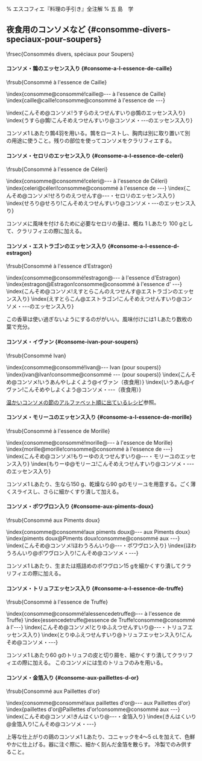 % エスコフィエ『料理の手引き』全注解
% 五 島　学


## 夜食用のコンソメなど {#consomme-divers-speciaux-pour-soupers}

\frsec{Consommés divers, spéciaux pour Soupers}





#### コンソメ・鶉のエッセンス入り {#consome-a-l-essence-de-caille}

\frsub{Consommé à l'essence de Caille}

\index{consomme@consommé!caille@--- à l'essence de Caille}
\index{caille@caille!consomme@consommé à l'essence de ---}

\index{こんそめ@コンソメ!うすらのえつせんすいり@鶉のエッセンス入り}
\index{うすら@鶉!こんそめえつせんすいり@コンソメ・---のエッセンス入り}






コンソメ1 Lあたり鶉4羽を用いる。鶉をローストし、胸肉は別に取り置いて別
の用途に使うこと。残りの部位を使ってコンソメをクラリフィエする。








#### コンソメ・セロリのエッセンス入り {#consome-a-l-essence-de-celeri}

\frsub{Consommé à l'essence de Céleri}

\index{consomme@consommé!celeri@--- à l'essence de Céleri}
\index{celeri@céleri!consomme@consommé à l'essence de ---}
\index{こんそめ@コンソメ!せろりのえつせんす@---・セロリのエッセンス入り}
\index{せろり@せろり!こんそめえつせんすいり@コンソメ・---のエッセンス入り}

コンソメに風味を付けるために必要なセロリの量は、概ね 1 Lあたり 100 gとして、クラリフィエの際に加える。






#### コンソメ・エストラゴンのエッセンス入り {#consome-a-l-essence-d-estragon}

\frsub{Consommé à l'essence d'Estragon}

\index{consomme@consommé!estragon@--- à l'essence d'Estragon}
\index{estragon@Estragon!consomme@consommé à l'essence d' ---}
\index{こんそめ@コンソメ!えすとらこんのえつせんす@エストラゴンのエッセンス入り}
\index{えすとらこん@エストラゴン!こんそめえつせんすいり@コンソメ・---のエッセンス入り}


この香草は使い過ぎないようにするのががいい。風味付けには1 Lあたり数枚の葉で充分。







#### コンソメ・イヴァン {#consome-ivan-pour-soupers}

\frsub{Consommé Ivan}

\index{consomme@consommé!ivan@--- Ivan (pour soupers)}
\index{ivan@Ivan!consomme@consommé --- (pour soupers)}
\index{こんそめ@コンソメ!いうあんやしよくよう@イヴァン（夜食用）}
\index{いうあん@イヴァン!こんそめやしよくよう@コンソメ・---（夜食用）}


[温かいコンソメの節のアルファベット順に出ているレシピ](#consomme-ivan)参照。








#### コンソメ・モリーユのエッセンス入り {#consome-a-l-essence-de-morille}

\frsub{Consommé à l'essence de Morille}

\index{consomme@consommé!morille@--- à l'essence de Morille}
\index{morille@morille!consomme@consommé à l'essence de ---}
\index{こんそめ@コンソメ!もりーゆのえつせんすいり@---・モリーユのエッセンス入り}
\index{もりーゆ@モリーユ!こんそめえつせんすいり@コンソメ・---のエッセンス入り}


コンソメ1 Lあたり、生なら150 g、乾燥なら90 gのモリーユを用意する。ごく薄
くスライスし、さらに細かくすり潰して加える。






#### コンソメ・ポワヴロン入り {#consome-aux-piments-doux}

\frsub{Consommé aux Piments doux}

\index{consomme@consommé!aux piments doux@--- aux Piments doux}
\index{piments doux@Piments doux!consomme@consommé aux ---}
\index{こんそめ@コンソメ!ほわうろんいり@---・ポワヴロン入り}
\index{ほわうろんいり@ポワヴロン入り!こんそめ@コンソメ・---}


コンソメ1 Lあたり、生または瓶詰めのポワヴロン15 gを細かくすり潰してクラリフィエの際に加える。






#### コンソメ・トリュフエッセンス入り {#consome-a-l-essence-de-truffe}

\frsub{Consommé à l'essence de Truffe}

\index{consomme@consommé!alessencedetruffe@--- à l'essence de Truffe}
\index{essencedetruffe@essence de Truffe!consomme@consommé à l'---}
\index{こんそめ@コンソメ!とりゆふえつせんすいり@---・トリュフエッセンス入り}
\index{とりゆふえつせんすいり@トリュフエッセンス入り!こんそめ@コンソメ・---}

コンソメ1 Lあたり60 gのトリュフの皮と切り屑を、細かくすり潰してクラリフィエの際に加える。
このコンソメには生のトリュフのみを用いる。




#### コンソメ・金箔入り {#consome-aux-paillettes-d-or}

\frsub{Consommé aux Paillettes d'or}

\index{consomme@consommé!aux paillettes d'or@--- aux Paillettes d'or}
\index{paillettes d'or@Paillettes d'or!consomme@consommé aux ---}
\index{こんそめ@コンソメ!きんはくいり@---・金箔入り}
\index{きんはくいり@金箔入り!こんそめ@コンソメ・---}


上等な仕上がりの鶏のコンソメ1 Lあたり、コニャックを4〜5 cLを加えて、色鮮やかに仕上げる。器に注ぐ際に、細かく刻んだ金箔を散らす。
冷製でのみ供すること。



